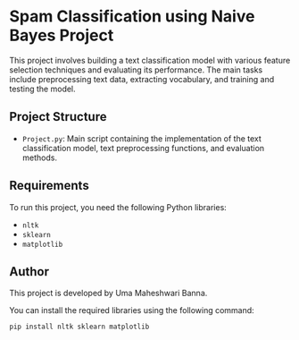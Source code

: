 # Spam Classification using Naive Bayes Project

This project involves building a text classification model with various feature selection techniques and evaluating its performance. The main tasks include preprocessing text data, extracting vocabulary, and training and testing the model.

## Project Structure

- `Project.py`: Main script containing the implementation of the text classification model, text preprocessing functions, and evaluation methods.

## Requirements

To run this project, you need the following Python libraries:

- `nltk`
- `sklearn`
- `matplotlib`

## Author

This project is developed by Uma Maheshwari Banna.

You can install the required libraries using the following command:

```bash
pip install nltk sklearn matplotlib
